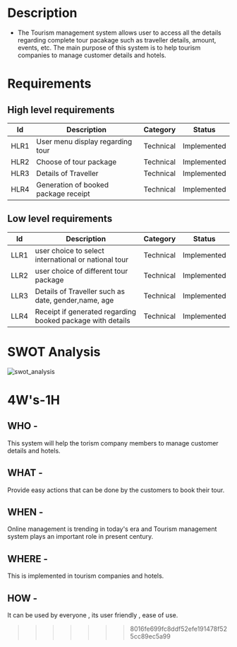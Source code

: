 # Description
* The Tourism management system allows user to access all the details regarding complete tour pacakage such as traveller details, amount, events, etc. The main purpose of this system is to help tourism companies to manage customer details and hotels.

# Requirements

## High level requirements
| ld | Description | Category |Status|
| --- | --- | --- | --- |
| HLR1 | User menu display regarding tour | Technical | Implemented |
| HLR2| Choose of tour package | Technical | Implemented |
| HLR3 | Details of Traveller | Technical | Implemented |
| HLR4 | Generation of booked package receipt| Technical | Implemented |

 ## Low level requirements
| ld | Description | Category |Status|
| --- | --- | --- | --- |
| LLR1 | user choice to select international or national tour | Technical | Implemented |
| LLR2 | user choice of different tour package | Technical | Implemented |
| LLR3 | Details of Traveller such as date, gender,name, age | Technical | Implemented |
| LLR4 | Receipt if generated regarding booked package with details| Technical | Implemented |
 
 # SWOT Analysis
  ![swot_analysis](https://user-images.githubusercontent.com/98872185/153556274-5f89d1c4-67c8-46c0-ab7c-8036baec60f9.png)

# 4W's-1H
## WHO -
This system will help the torism company members to manage customer details and hotels.

## WHAT -
Provide easy actions that can be done by the customers to book their tour.

## WHEN -
Online management is trending in today's era and Tourism management system plays an important role in present century.

## WHERE -
This is implemented in tourism companies and hotels.

## HOW -
It can be used by everyone , its user friendly , ease of use.
>>>>>>> 8016fe699fc8ddf52efe191478f525cc89ec5a99
